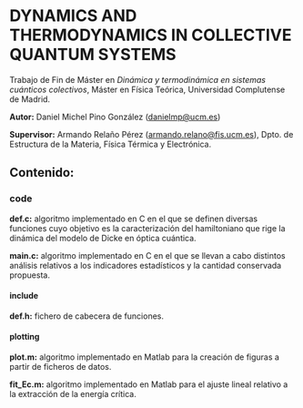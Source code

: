 # DYNAMICS AND THERMODYNAMICS IN COLLECTIVE QUANTUM SYSTEMS

Trabajo de Fin de Máster en *Dinámica y termodinámica en sistemas cuánticos colectivos*, Máster en Física Teórica, Universidad Complutense de Madrid.

  **Autor:** Daniel Michel Pino González (danielmp@ucm.es)
  
  **Supervisor:** Armando Relaño Pérez (armando.relano@fis.ucm.es), Dpto. de Estructura de la Materia, Física Térmica y Electrónica.

## Contenido:

### code

  **def.c:** algoritmo implementado en C en el que se definen diversas funciones cuyo objetivo es la caracterización del hamiltoniano que rige la dinámica del modelo de Dicke en óptica cuántica.
    
  **main.c:** algoritmo implementado en C en el que se llevan a cabo distintos análisis relativos a los indicadores estadísticos y la cantidad conservada propuesta.
    
#### include
    
   **def.h:** fichero de cabecera de funciones.
      
#### plotting
    
   **plot.m:** algoritmo implementado en Matlab para la creación de figuras a partir de ficheros de datos.
      
   **fit_Ec.m:** algoritmo implementado en Matlab para el ajuste lineal relativo a la extracción de la energía crítica.
